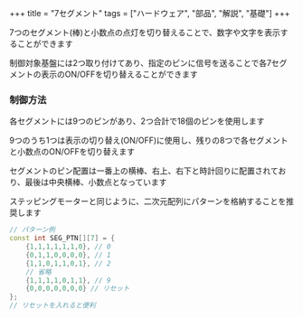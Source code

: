 +++
title = "7セグメント"
tags = ["ハードウェア", "部品", "解説", "基礎"]
+++

7つのセグメント(棒)と小数点の点灯を切り替えることで、数字や文字を表示することができます

制御対象基盤には2つ取り付けてあり、指定のピンに信号を送ることで各7セグメントの表示のON/OFFを切り替えることができます

### 制御方法

各セグメントには9つのピンがあり、2つ合計で18個のピンを使用します

9つのうち1つは表示の切り替え(ON/OFF)に使用し、残りの8つで各セグメントと小数点のON/OFFを切り替えます

セグメントのピン配置は一番上の横棒、右上、右下と時計回りに配置されており、最後は中央横棒、小数点となっています

ステッピングモーターと同じように、二次元配列にパターンを格納することを推奨します

```c++
// パターン例
const int SEG_PTN[][7] = {
    {1,1,1,1,1,1,0}, // 0
    {0,1,1,0,0,0,0}, // 1
    {1,1,0,1,1,0,1}, // 2
    // 省略
    {1,1,1,1,0,1,1}, // 9
    {0,0,0,0,0,0,0} // リセット
};
// リセットを入れると便利
```
